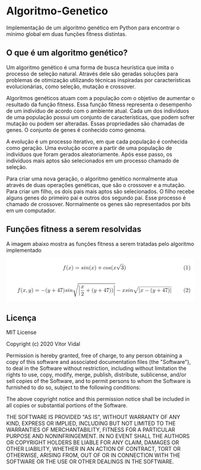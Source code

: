# Algoritmo-Genetico
Implementação de um algoritmo genético em Python para encontrar o mínimo global em duas funções fitness distintas.

## O que é um algoritmo genético?

Um algoritmo genético é uma forma de busca heurística que imita o processo de seleção natural. Através dele são geradas soluções para problemas de otimização utilizando técnicas inspiradas por características evolucionárias, como seleção, mutação e crossover.

Algoritmos genéticos  atuam com a população com o objetivo de aumentar o resultado da função fitness. Essa função fitness representa o desempenho de um indivíduo de acordo com o ambiente atual. Cada um dos indivíduos de uma população possui um conjunto de características, que podem sofrer mutação ou podem ser alteradas. Essas propriedades são chamadas de genes. O conjunto de genes é conhecido como genoma.

A evolução é um processo iterativo, em que cada população é conhecida como geração. Uma evolução ocorre a partir de uma população de indivíduos que foram gerados aleatoriamente. Após esse passo, os indivíduos mais aptos são selecionados em um processo chamado de seleção.

Para criar uma nova geração, o algoritmo genético normalmente atua através de duas operações genéticas, que são o crossover e a mutação. Para criar um filho, os dois pais mais aptos são selecionados. O filho recebe alguns genes do primeiro pai e outros dos segundo pai. Esse processo é chamado de crossover. Normalmente os genes são representados por bits em um computador.

## Funções fitness a serem resolvidas

A imagem abaixo mostra as funções fitness a serem tratadas pelo algoritmo implementado

![alt text](./img/funcoes.png)

## Licença

MIT License

Copyright (c) 2020 Vitor Vidal

Permission is hereby granted, free of charge, to any person obtaining a copy
of this software and associated documentation files (the "Software"), to deal
in the Software without restriction, including without limitation the rights
to use, copy, modify, merge, publish, distribute, sublicense, and/or sell
copies of the Software, and to permit persons to whom the Software is
furnished to do so, subject to the following conditions:

The above copyright notice and this permission notice shall be included in all
copies or substantial portions of the Software.

THE SOFTWARE IS PROVIDED "AS IS", WITHOUT WARRANTY OF ANY KIND, EXPRESS OR
IMPLIED, INCLUDING BUT NOT LIMITED TO THE WARRANTIES OF MERCHANTABILITY,
FITNESS FOR A PARTICULAR PURPOSE AND NONINFRINGEMENT. IN NO EVENT SHALL THE
AUTHORS OR COPYRIGHT HOLDERS BE LIABLE FOR ANY CLAIM, DAMAGES OR OTHER
LIABILITY, WHETHER IN AN ACTION OF CONTRACT, TORT OR OTHERWISE, ARISING FROM,
OUT OF OR IN CONNECTION WITH THE SOFTWARE OR THE USE OR OTHER DEALINGS IN THE
SOFTWARE.
